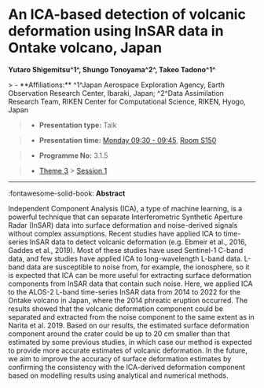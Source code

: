 # An ICA-based detection of volcanic deformation using InSAR data in Ontake volcano, Japan

**Yutaro Shigemitsu^1^, Shungo Tonoyama^2^, Takeo Tadono^1^**

<!-- more -->> - **Affiliations:** ^1^Japan Aerospace Exploration Agency, Earth Observation Research Center, Ibaraki, Japan; ^2^Data Assimilation Research Team, RIKEN Center for Computational Science, RIKEN, Hyogo, Japan

> - **Presentation type:** Talk

> - **Presentation time:** [Monday 09:30 - 09:45](../sessions_comparison.md#__tabbed_1_1), [Room S150](../maps_venue.md#__tabbed_1_2)

> - **Programme No:** 3.1.5

> - [Theme 3](../theme3.md) > [Session 1](../sessions/session-3-1.md)

--- 

:fontawesome-solid-book: **Abstract**

Independent Component Analysis (ICA), a type of machine learning, is a powerful technique that can separate Interferometric Synthetic Aperture Radar (InSAR) data into surface deformation and noise-derived signals without complex assumptions. Recent studies have applied ICA to time-series InSAR data to detect volcanic deformation (e.g. Ebmeir et al., 2016, Gaddes et al., 2019). Most of these studies have used Sentinel-1 C-band data, and few studies have applied ICA to long-wavelength L-band data. L-band data are susceptible to noise from, for example, the ionosphere, so it is expected that ICA can be more useful for extracting surface deformation components from InSAR data that contain such noise. Here, we applied ICA to the ALOS-2 L-band time-series InSAR data from 2014 to 2022 for the Ontake volcano in Japan, where the 2014 phreatic eruption occurred. The results showed that the volcanic deformation component could be separated and extracted from the noise component to the same extent as in Narita et al. 2019. Based on our results, the estimated surface deformation component around the crater could be up to 20 cm smaller than that estimated by some previous studies, in which case our method is expected to provide more accurate estimates of volcanic deformation. In the future, we aim to improve the accuracy of surface deformation estimates by confirming the consistency with the ICA-derived deformation component based on modelling results using analytical and numerical methods.

